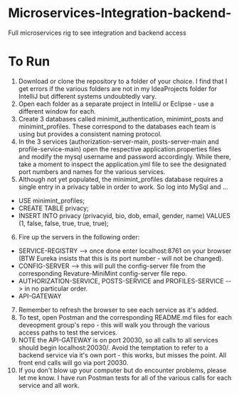 # Microservices-Integration-backend-
Full microservices rig to see integration and backend access

# To Run
1. Download or clone the repository to a folder of your choice. I find that I get errors if the various folders are not in my IdeaProjects folder for IntelliJ but different systems undoubtedly vary.
2. Open each folder as a separate project in IntelliJ or Eclipse - use a different window for each.
3. Create 3 databases called minimit_authentication, minimint_posts and minimint_profiles. These correspond to the databases each team is using but provides a consistent naming protocol.
4. In the 3 services (authorization-server-main, posts-server-main and profile-service-main) open the respective application.properties files and modify the mysql username and password accordingly. While there, take a moment to inspect the application.yml file to see the designated port numbers and names for the various services.
5. Although not yet populated, the minimint_profiles database requires a single entry in a privacy table in order to work. So log into MySql and ...
  * USE minimint_profiles;
  * CREATE TABLE privacy;
  * INSERT INTO privacy (privacyid, bio, dob, email, gender, name) VALUES (1, false, false, true, true, true);
6. Fire up the servers in the following order:
  * SERVICE-REGISTRY --> once done enter localhost:8761 on your browser (BTW Eureka insists that this is its port number - will not be changed).
  * CONFIG-SERVER --> this will pull the config-server file from the corresponding Revature-MiniMint config-server file repo.
  * AUTHORIZATION-SERVICE, POSTS-SERVICE and PROFILES-SERVICE --> in no particular order.
  * API-GATEWAY
7. Remember to refresh the browser to see each service as it's added.
8. To test, open Postman and the corresponding README.md files for each deveopment group's repo - this will walk you through the various access paths to test the services.
9. NOTE the API-GATEWAY is on port 20030, so all calls to all services should begin localhost:20030/<service predicate path>. Avoid the temptation to refer to a backend service via it's own port - this works, but misses the point. All front end calls will go via port 20030.
10. If you don't blow up your computer but do encounter problems, please let me know. I have run Postman tests for all of the various calls for each service and all work.
